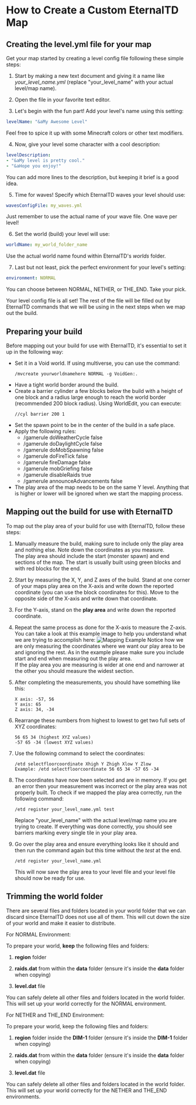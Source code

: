 
# How to Create a Custom EternalTD Map

## Creating the level.yml file for your map

Get your map started by creating a level config file following these simple steps:

1. Start by making a new text document and giving it a name like *your_level_name.yml* (replace "your_level_name" with your actual level/map name).

2. Open the file in your favorite text editor.

3. Let's begin with the fun part! Add your level's name using this setting:
```yaml
levelName: "&aMy Awesome Level"
```
Feel free to spice it up with some Minecraft colors or other text modifiers.

4. Now, give your level some character with a cool description:
```yaml
levelDescription:
- "&aMy level is pretty cool."
- "&aHope you enjoy!"
```
You can add more lines to the description, but keeping it brief is a good idea.

5. Time for waves! Specify which EternalTD waves your level should use:
```yaml
wavesConfigFile: my_waves.yml
```
Just remember to use the actual name of your wave file. One wave per level!

6. Set the world (build) your level will use:
```yaml
worldName: my_world_folder_name
```
Use the actual world name found within EternalTD's *worlds* folder.

7. Last but not least, pick the perfect environment for your level's setting:
```yaml
environment: NORMAL
```
You can choose between NORMAL, NETHER, or THE_END. Take your pick.

Your level config file is all set! The rest of the file will be filled out by EternalTD commands that we will be using in the next steps when we map out the build.

## Preparing your build
Before mapping out your build for use with EternalTD, it's essential to set it up in the following way:

- Set it in a Void world. If using multiverse, you can use the command:
  ```
  /mvcreate yourworldnamehere NORMAL -g VoidGen:.
  ```
- Have a tight world border around the build.
- Create a barrier cylinder a few blocks below the build with a height of one block and a radius large enough to reach the world border (recommended 200 block radius). Using WorldEdit, you can execute:
  ```
  //cyl barrier 200 1
  ```
- Set the spawn point to be in the center of the build in a safe place.
- Apply the following rules:
    - /gamerule doWeatherCycle false
    - /gamerule doDaylightCycle false
    - /gamerule doMobSpawning false
    - /gamerule doFireTick false
    - /gamerule fireDamage false
    - /gamerule mobGriefing false
    - /gamerule disableRaids true
    - /gamerule announceAdvancements false
- The play area of the map needs to be on the same Y level. Anything that is higher or lower will be ignored when we start the mapping process.

## Mapping out the build for use with EternalTD
To map out the play area of your build for use with EternalTD, follow these steps:

1. Manually measure the build, making sure to include only the play area and nothing else. Note down the coordinates as you measure.
<br>The play area should include the start (monster spawn) and end sections of the map. The start is usually built using green blocks and with red blocks for the end.


2. Start by measuring the X, Y, and Z axes of the build. Stand at one corner of your maps play area on the X-axis and write down the reported coordinate (you can use the block coordinates for this). Move to the opposite side of the X-axis and write down that coordinate.


3. For the Y-axis, stand on the **play area** and write down the reported coordinate.


4. Repeat the same process as done for the X-axis to measure the Z-axis. You can take a look at this example image to help you understand what we are trying to accomplish here:
   ![Mapping Example](https://i.imgur.com/IZfh2Nt.jpeg)
   Notice how we are only measuring the coordinates where we want our play area to be and ignoring the rest. As in the example please make sure you include start and end when measuring out the play area. <br>If the play area you are measuring is wider at one end and narrower at the other you should measure the widest section.


5. After completing the measurements, you should have something like this:
   ```
   X axis: -57, 56
   Y axis: 65
   Z axis: 34, -34
   ```

6. Rearrange these numbers from highest to lowest to get two full sets of XYZ coordinates:
   ```
   56 65 34 (highest XYZ values)
   -57 65 -34 (lowest XYZ values)
   ```

7. Use the following command to select the coordinates:
   ```
   /etd selectfloorcoordinate Xhigh Y Zhigh Xlow Y Zlow
   Example: /etd selectfloorcoordinate 56 65 34 -57 65 -34
   ```

8. The coordinates have now been selected and are in memory. If you get an error then your measurement was incorrect or the play area was not properly built. To check if we mapped the play area correctly, run the following command:
   ```
   /etd register your_level_name.yml test
   ```
   Replace "your_level_name" with the actual level/map name you are trying to create. If everything was done correctly, you should see barriers marking every single tile in your play area.


9. Go over the play area and ensure everything looks like it should and then run the command again but this time without the *test* at the end.
   ````
   /etd register your_level_name.yml
   ````
   This will now save the play area to your level file and your level file should now be ready for use.

## Trimming the world folder
There are several files and folders located in your world folder that we can discard since EternalTD does not use all of them. This will cut down the size of your world and make it easier to distribute.

For NORMAL Environment:

To prepare your world, **keep** the following files and folders:

1.  **region** folder


2.  **raids.dat** from within the **data** folder (ensure it's inside the **data** folder when copying)


3.  **level.dat** file

You can safely delete all other files and folders located in the world folder. This will set up your world correctly for the NORMAL environment.

For NETHER and THE_END Environment:

To prepare your world, keep the following files and folders:

1.  **region** folder inside the **DIM-1** folder (ensure it's inside the **DIM-1** folder when copying)


2.  **raids.dat** from within the **data** folder (ensure it's inside the **data** folder when copying)


3.  **level.dat** file

You can safely delete all other files and folders located in the world folder. This will set up your world correctly for the NETHER and THE_END environments.